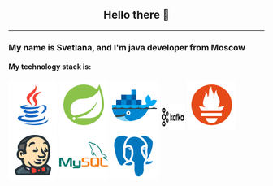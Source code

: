 <h2 align="center">
Hello there 👋
</h2>

---

<h3>My name is Svetlana, and I'm java developer from Moscow</h3>

<h4>My technology stack is:</h4>
<div>
<img src="https://github.com/AdalizEentropy/AdalizEentropy/blob/main/icons/icons8-java.svg" alt="java"></img>
<img src="https://github.com/AdalizEentropy/AdalizEentropy/blob/main/icons/icons8-spring-boot.svg" alt="spring-boot"></img>
<img src="https://github.com/AdalizEentropy/AdalizEentropy/blob/main/icons/icons8-docker.svg" alt="docker"></img>
<img src="https://github.com/AdalizEentropy/AdalizEentropy/blob/main/icons/kafka.png" width="48" height="48" alt="kafka"></img>
<img src="https://github.com/AdalizEentropy/AdalizEentropy/blob/main/icons/icons8-prometheus.svg" alt="prometheus"></img>
<img src="https://github.com/AdalizEentropy/AdalizEentropy/blob/main/icons/icons8-jenkins.svg" alt="jenkins"></img>
<img src="https://github.com/AdalizEentropy/AdalizEentropy/blob/main/icons/icons8-mysql.svg" alt="mysql"></img>
<img src="https://github.com/AdalizEentropy/AdalizEentropy/blob/main/icons/icons8-postgresql.svg" alt="postgresql"></img>
</div>

